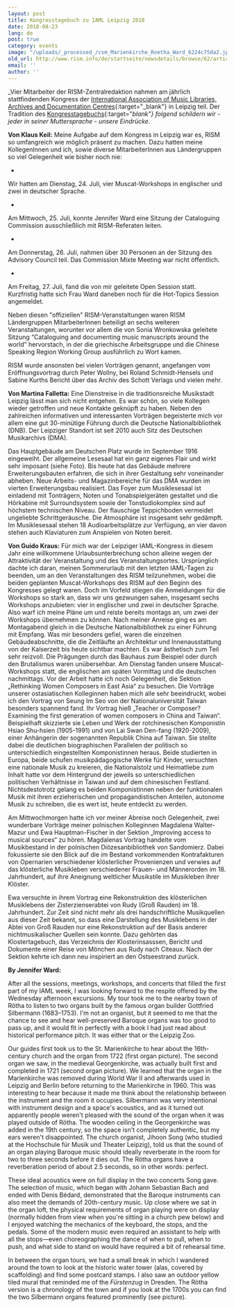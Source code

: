 ```yaml
---
layout: post
title: Kongresstagebuch zu IAML Leipzig 2018
date: 2018-08-23
lang: de
post: true
category: events
image: "/uploads/_processed_/csm_Marienkirche_Roetha_Ward_6224c75da2.jpg"
old_url: http://www.rism.info/de/startseite/newsdetails/browse/62/article/64/congress-diary-from-iaml-leipzig-2018.html
email: ''
author: ''
---
```



_Vier Mitarbeiter der RISM-Zentralredaktion nahmen am jährlich stattfindenden Kongress der [International Association of Music Libraries, Archives and Documentation Centres](https://www.iaml.info/congresses/2018-leipzig){:target="_blank"} in Leipzig teil. Der Tradition des [Kongresstagebuchs](https://www.iaml.info/tags/congress-diary-kongresstagebuch-journal-de-bord-du-congres){:target="_blank"} folgend schildern wir - jeder in seiner Muttersprache - unsere Eindrücke._

**Von Klaus Keil:**
Meine Aufgabe auf dem Kongress in Leipzig war es, RISM so umfangreich wie möglich präsent zu machen. Dazu hatten meine KollegenInnen und ich, sowie diverse MitarbeiterInnen aus Ländergruppen so viel Gelegenheit wie bisher noch nie:

-

Wir hatten am Dienstag, 24. Juli, vier Muscat-Workshops in englischer und zwei in deutscher Sprache.


-

Am Mittwoch, 25. Juli, konnte Jennifer Ward eine Sitzung der Cataloguing Commission ausschließlich mit RISM-Referaten leiten.


-

Am Donnerstag, 26. Juli, nahmen über 30 Personen an der Sitzung des Advisory Council teil. Das Commission Mixte Meeting war nicht öffentlich.


-

Am Freitag, 27. Juli, fand die von mir geleitete Open Session statt. Kurzfristig hatte sich Frau Ward daneben noch für die Hot-Topics Session angemeldet.



Neben diesen "offiziellen" RISM-Veranstaltungen waren RISM Ländergruppen MitarbeiterInnen beteiligt an sechs weiteren Veranstaltungen, worunter vor allem die von Sonia Wronkowska geleitete Sitzung “Cataloguing and documenting music manuscripts around the world” hervorstach, in der die griechische Arbeitsgruppe und die Chinese Speaking Region Working Group ausführlich zu Wort kamen.

RISM wurde ansonsten bei vielen Vorträgen genannt, angefangen vom Eröffnungsvortrag durch Peter Wollny, bei Roland Schmidt-Hensels und Sabine Kurths Bericht über das Archiv des Schott Verlags und vielen mehr.


**Von Martina Falletta:**
Eine Dienstreise in die traditionsreiche Musikstadt Leipzig lässt man sich nicht entgehen. Es war schön, so viele Kollegen wieder getroffen und neue Kontakte geknüpft zu haben. Neben den zahlreichen informativen und interessanten Vorträgen begeisterte mich vor allem eine gut 30-minütige Führung durch die Deutsche Nationalbibliothek (DNB). Der Leipziger Standort ist seit 2010 auch Sitz des Deutschen Musikarchivs (DMA).

Das Hauptgebäude am Deutschen Platz wurde im September 1916 eingeweiht. Der allgemeine Lesesaal hat ein ganz eigenes Flair und wirkt sehr imposant (siehe Foto). Bis heute hat das Gebäude mehrere Erweiterungsbauten erfahren, die sich in ihrer Gestaltung sehr voneinander abheben. Neue Arbeits- und Magazinbereiche für das DMA wurden im vierten Erweiterungsbau realisiert. Das Foyer zum Musiklesesaal ist einladend mit Tonträgern, Noten und Tonabspielgeräten gestaltet und die Hörkabine mit Surroundsystem sowie der Tonstudiokomplex sind auf höchstem technischen Niveau. Der flauschige Teppichboden vermeidet ungeliebte Schrittgeräusche. Die Atmosphäre ist insgesamt sehr gedämpft. Im Musiklesesaal stehen 18 Audioarbeitsplätze zur Verfügung, an vier davon stehen auch Klaviaturen zum Anspielen von Noten bereit.



**Von Guido Kraus:**
Für mich war der Leipziger IAML-Kongress in diesem Jahr eine willkommene Urlaubsunterbrechung schon alleine wegen der Attraktivität der Veranstaltung und des Veranstaltungsortes. Ursprünglich dachte ich daran, meinen Sommerurlaub mit den letzten IAML-Tagen zu beenden, um an den Veranstaltungen des RISM teilzunehmen, wobei die beiden geplanten Muscat-Workshops des RISM auf den Beginn des Kongresses gelegt waren. Doch im Vorfeld stiegen die Anmeldungen für die Workshops so stark an, dass wir uns gezwungen sahen, insgesamt sechs Workshops anzubieten: vier in englischer und zwei in deutscher Sprache. Also warf ich meine Pläne um und reiste bereits montags an, um zwei der Workshops übernehmen zu können.
Nach meiner Anreise ging es am Montagabend gleich in die Deutsche Nationalbibliothek zu einer Führung mit Empfang. Was mir besonders gefiel, waren die einzelnen Gebäudeabschnitte, die die Zeitläufte an Architektur und Innenausstattung von der Kaiserzeit bis heute sichtbar machten. Es war ästhetisch zum Teil sehr reizvoll. Die Prägungen durch das Bauhaus zum Beispiel oder durch den Brutalismus waren unübersehbar.
Am Dienstag fanden unsere Muscat-Workshops statt, die englischen am späten Vormittag und die deutschen nachmittags. Vor der Arbeit hatte ich noch Gelegenheit, die Sektion „Rethinking Women Composers in East Asia“ zu besuchen. Die Vorträge unserer ostasiatischen Kolleginnen haben mich alle sehr beeindruckt, wobei ich den Vortrag von Seung Im Seo von der Nationaluniversität Taiwan besonders spannend fand. Ihr Vortrag hieß „Teacher or Composer? Examining the first generation of women composers in China and Taiwan“. Beispielhaft skizzierte sie Leben und Werk der rotchinesischen Komponistin Hsiao Shu-hsien (1905-1991) und von Lai Swan Den-fang (1920-2009), einer Anhängerin der sogenannten Republik China auf Taiwan. Sie stellte dabei die deutlichen biographischen Parallelen der politisch so unterschiedlich eingestellten Komponistinnen heraus. Beide studierten in Europa, beide schufen musikpädagogische Werke für Kinder, versuchten eine nationale Musik zu kreieren, die Nationalstolz und Heimatliebe zum Inhalt hatte vor dem Hintergrund der jeweils so unterschiedlichen politischen Verhältnisse in Taiwan und auf dem chinesischen Festland. Nichtsdestotrotz gelang es beiden Komponistinnen neben der funktionalen Musik mit ihren erzieherischen und propagandistischen Anteilen, autonome Musik zu schreiben, die es wert ist, heute entdeckt zu werden.

Am Mittwochmorgen hatte ich vor meiner Abreise noch Gelegenheit, zwei wunderbare Vorträge meiner polnischen Kolleginnen Magdalena Walter-Mazur und Ewa Hauptman-Fischer in der Sektion „Improving access to musical sources“ zu hören.
Magdalenas Vortrag handelte vom Musikbestand in der polnischen Diözesanbibliothek von Sandomierz. Dabei fokussierte sie den Blick auf die im Bestand vorkommenden Kontrafakturen von Opernarien verschiedener klösterlicher Provenienzen und verwies auf das klösterliche Musikleben verschiedener Frauen- und Männerorden im 18. Jahrhundert, auf ihre Aneignung weltlicher Musikstile im Musikleben ihrer Klöster.

Ewa versuchte in ihrem Vortrag eine Rekonstruktion des klösterlichen Musiklebens der Zisterzienserabtei von Rudy (Groß Rauden) im 18. Jahrhundert. Zur Zeit sind nicht mehr als drei handschriftliche Musikquellen aus dieser Zeit bekannt, so dass eine Darstellung des Musiklebens in der Abtei von Groß Rauden nur eine Rekonstruktion auf der Basis anderer nichtmusikalischer Quellen sein konnte. Dazu gehörten das Klostertagebuch, das Verzeichnis der Klosterinsasssen, Bericht und Dokumente einer Reise von Mönchen aus Rudy nach Citeaux.
Nach der Sektion kehrte ich dann neu inspiriert an den Ostseestrand zurück.

**By Jennifer Ward:**

After all the sessions, meetings, workshops, and concerts that filled the first part of my IAML week, I was looking forward to the respite offered by the Wednesday afternoon excursions. My tour took me to the nearby town of Rötha to listen to two organs built by the famous organ builder Gottfried Silbermann (1683–1753). I'm not an organist, but it seemed to me that the chance to see and hear well-preserved Baroque organs was too good to pass up, and it would fit in perfectly with a book I had just read about historical performance pitch. It was either that or the Leipzig Zoo.

Our guides first took us to the St. Marienkirche to hear about the 16th-century church and the organ from 1722 (first organ picture). The second organ we saw, in the medieval Georgenkirche, was actually built first and completed in 1721 (second organ picture). We learned that the organ in the Marienkirche was removed during World War II and afterwards used in Leipzig and Berlin before returning to the Marienkirche in 1960. This was interesting to hear because it made me think about the relationship between the instrument and the room it occupies. Silbermann was very intentional with instrument design and a space's acoustics, and as it turned out apparently people weren't pleased with the sound of the organ when it was played outside of Rötha. The wooden ceiling in the Georgenkirche was added in the 19th century, so the space isn't completely authentic, but my ears weren't disappointed. The church organist, Jihoon Song (who studied at the Hochschule für Musik und Theater Leipzig), told us that the sound of an organ playing Baroque music should ideally reverberate in the room for two to three seconds before it dies out. The Rötha organs have a reverberation period of about 2.5 seconds, so in other words: perfect.

These ideal acoustics were on full display in the two concerts Song gave. The selection of music, which began with Johann Sebastian Bach and ended with Denis Bédard, demonstrated that the Baroque instruments can also meet the demands of 20th-century music. Up close where we sat in the organ loft, the physical requirements of organ playing were on display (normally hidden from view when you're sitting in a church pew below) and I enjoyed watching the mechanics of the keyboard, the stops, and the pedals. Some of the modern music even required an assistant to help with all the stops—even choreographing the dance of when to pull, when to push, and what side to stand on would have required a bit of rehearsal time.

In between the organ tours, we had a small break in which I wandered around the town to look at the historic water tower (alas, covered by scaffolding) and find some postcard stamps. I also saw an outdoor yellow tiled mural that reminded me of the _Fürstenzug_ in Dresden. The Rötha version is a chronology of the town and if you look at the 1700s you can find the two Silbermann organs featured prominently (see picture).

<script type="text/javascript">var switchTo5x=true;</script><script type="text/javascript" src="http://w.sharethis.com/button/buttons.js"></script><script type="text/javascript">stLight.options({publisher: "9b601438-1ce1-49d8-bfd7-9cff5df54c17", doNotHash: false, doNotCopy: false, hashAddressBar: false});</script>